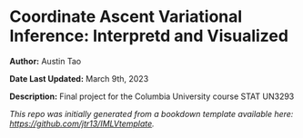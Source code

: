 # Coordinate Ascent Variational Inference: Interpretd and Visualized

**Author:** Austin Tao

**Date Last Updated:** March 9th, 2023

**Description:** Final project for the Columbia University course STAT UN3293

*This repo was initially generated from a bookdown template available here: https://github.com/jtr13/IMLVtemplate.*	





